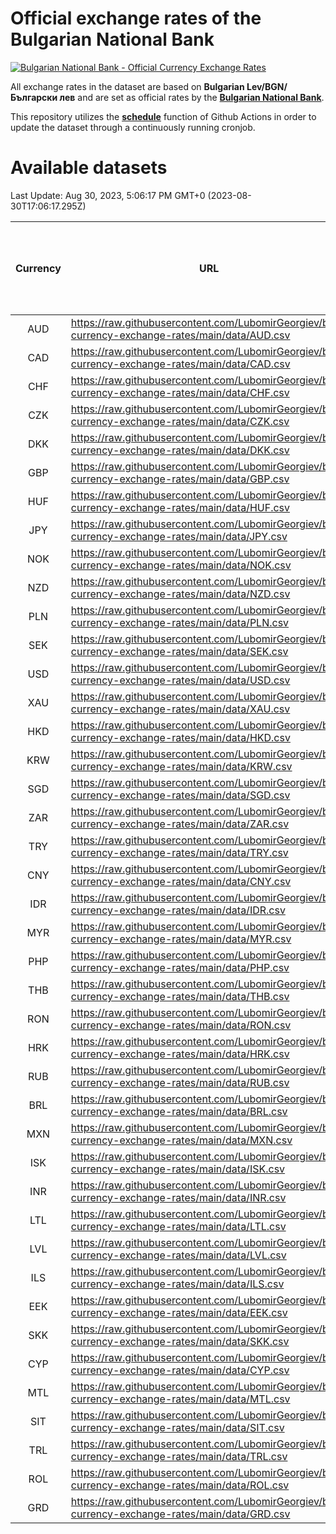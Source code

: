 # Official exchange rates of the Bulgarian National Bank

[![Bulgarian National Bank - Official Currency Exchange Rates](https://github.com/LubomirGeorgiev/bnb-currency-exchange-rates/actions/workflows/update-rates.yml/badge.svg?branch=main)](https://github.com/LubomirGeorgiev/bnb-currency-exchange-rates/actions/workflows/update-rates.yml)

All exchange rates in the dataset are based on **Bulgarian Lev/BGN/Български лев** and are set as official rates by the [**Bulgarian National Bank**](https://www.bnb.bg/Statistics/StExternalSector/StExchangeRates/StERForeignCurrencies/index.htm?toLang=_EN).

This repository utilizes the [**schedule**](https://docs.github.com/en/actions/reference/events-that-trigger-workflows) function of Github Actions in order to update the dataset through a continuously running cronjob.

# Available datasets

<!-- START LINKS (DO NOT EVER FU*ING DELETE THIS COMMENT FOR THE LOVE OF YOUR LIFE!!! IF YOU ARE CURIOS HOW IT WORKS, YOU CAN HAVE A LOOK AT ./src/updateReadme.ts) -->

Last Update: Aug 30, 2023, 5:06:17 PM GMT+0 (2023-08-30T17:06:17.295Z)

| Currency | URL                                                                                             | Number of records | Number of missing days that were filled in |
| :------: | ----------------------------------------------------------------------------------------------- | :---------------: | :----------------------------------------: |
|   AUD    | https://raw.githubusercontent.com/LubomirGeorgiev/bnb-currency-exchange-rates/main/data/AUD.csv |       8604        |                    2659                    |
|   CAD    | https://raw.githubusercontent.com/LubomirGeorgiev/bnb-currency-exchange-rates/main/data/CAD.csv |       8604        |                    2659                    |
|   CHF    | https://raw.githubusercontent.com/LubomirGeorgiev/bnb-currency-exchange-rates/main/data/CHF.csv |       8604        |                    2659                    |
|   CZK    | https://raw.githubusercontent.com/LubomirGeorgiev/bnb-currency-exchange-rates/main/data/CZK.csv |       8604        |                    2659                    |
|   DKK    | https://raw.githubusercontent.com/LubomirGeorgiev/bnb-currency-exchange-rates/main/data/DKK.csv |       8604        |                    2659                    |
|   GBP    | https://raw.githubusercontent.com/LubomirGeorgiev/bnb-currency-exchange-rates/main/data/GBP.csv |       8604        |                    2659                    |
|   HUF    | https://raw.githubusercontent.com/LubomirGeorgiev/bnb-currency-exchange-rates/main/data/HUF.csv |       8604        |                    2659                    |
|   JPY    | https://raw.githubusercontent.com/LubomirGeorgiev/bnb-currency-exchange-rates/main/data/JPY.csv |       8604        |                    2659                    |
|   NOK    | https://raw.githubusercontent.com/LubomirGeorgiev/bnb-currency-exchange-rates/main/data/NOK.csv |       8604        |                    2659                    |
|   NZD    | https://raw.githubusercontent.com/LubomirGeorgiev/bnb-currency-exchange-rates/main/data/NZD.csv |       8604        |                    2659                    |
|   PLN    | https://raw.githubusercontent.com/LubomirGeorgiev/bnb-currency-exchange-rates/main/data/PLN.csv |       8604        |                    2659                    |
|   SEK    | https://raw.githubusercontent.com/LubomirGeorgiev/bnb-currency-exchange-rates/main/data/SEK.csv |       8604        |                    2659                    |
|   USD    | https://raw.githubusercontent.com/LubomirGeorgiev/bnb-currency-exchange-rates/main/data/USD.csv |       8604        |                    2659                    |
|   XAU    | https://raw.githubusercontent.com/LubomirGeorgiev/bnb-currency-exchange-rates/main/data/XAU.csv |       8604        |                    2661                    |
|   HKD    | https://raw.githubusercontent.com/LubomirGeorgiev/bnb-currency-exchange-rates/main/data/HKD.csv |       8302        |                    2568                    |
|   KRW    | https://raw.githubusercontent.com/LubomirGeorgiev/bnb-currency-exchange-rates/main/data/KRW.csv |       8302        |                    2568                    |
|   SGD    | https://raw.githubusercontent.com/LubomirGeorgiev/bnb-currency-exchange-rates/main/data/SGD.csv |       8302        |                    2568                    |
|   ZAR    | https://raw.githubusercontent.com/LubomirGeorgiev/bnb-currency-exchange-rates/main/data/ZAR.csv |       8302        |                    2568                    |
|   TRY    | https://raw.githubusercontent.com/LubomirGeorgiev/bnb-currency-exchange-rates/main/data/TRY.csv |       6787        |                    2101                    |
|   CNY    | https://raw.githubusercontent.com/LubomirGeorgiev/bnb-currency-exchange-rates/main/data/CNY.csv |       6667        |                    2065                    |
|   IDR    | https://raw.githubusercontent.com/LubomirGeorgiev/bnb-currency-exchange-rates/main/data/IDR.csv |       6667        |                    2065                    |
|   MYR    | https://raw.githubusercontent.com/LubomirGeorgiev/bnb-currency-exchange-rates/main/data/MYR.csv |       6667        |                    2065                    |
|   PHP    | https://raw.githubusercontent.com/LubomirGeorgiev/bnb-currency-exchange-rates/main/data/PHP.csv |       6667        |                    2065                    |
|   THB    | https://raw.githubusercontent.com/LubomirGeorgiev/bnb-currency-exchange-rates/main/data/THB.csv |       6667        |                    2065                    |
|   RON    | https://raw.githubusercontent.com/LubomirGeorgiev/bnb-currency-exchange-rates/main/data/RON.csv |       6608        |                    2047                    |
|   HRK    | https://raw.githubusercontent.com/LubomirGeorgiev/bnb-currency-exchange-rates/main/data/HRK.csv |       6427        |                    1991                    |
|   RUB    | https://raw.githubusercontent.com/LubomirGeorgiev/bnb-currency-exchange-rates/main/data/RUB.csv |       6126        |                    1897                    |
|   BRL    | https://raw.githubusercontent.com/LubomirGeorgiev/bnb-currency-exchange-rates/main/data/BRL.csv |       5695        |                    1766                    |
|   MXN    | https://raw.githubusercontent.com/LubomirGeorgiev/bnb-currency-exchange-rates/main/data/MXN.csv |       5695        |                    1766                    |
|   ISK    | https://raw.githubusercontent.com/LubomirGeorgiev/bnb-currency-exchange-rates/main/data/ISK.csv |       5604        |                    1737                    |
|   INR    | https://raw.githubusercontent.com/LubomirGeorgiev/bnb-currency-exchange-rates/main/data/INR.csv |       5328        |                    1652                    |
|   LTL    | https://raw.githubusercontent.com/LubomirGeorgiev/bnb-currency-exchange-rates/main/data/LTL.csv |       5151        |                    1580                    |
|   LVL    | https://raw.githubusercontent.com/LubomirGeorgiev/bnb-currency-exchange-rates/main/data/LVL.csv |       4786        |                    1466                    |
|   ILS    | https://raw.githubusercontent.com/LubomirGeorgiev/bnb-currency-exchange-rates/main/data/ILS.csv |       4601        |                    1430                    |
|   EEK    | https://raw.githubusercontent.com/LubomirGeorgiev/bnb-currency-exchange-rates/main/data/EEK.csv |       4000        |                    1226                    |
|   SKK    | https://raw.githubusercontent.com/LubomirGeorgiev/bnb-currency-exchange-rates/main/data/SKK.csv |       2969        |                    911                     |
|   CYP    | https://raw.githubusercontent.com/LubomirGeorgiev/bnb-currency-exchange-rates/main/data/CYP.csv |       2905        |                    889                     |
|   MTL    | https://raw.githubusercontent.com/LubomirGeorgiev/bnb-currency-exchange-rates/main/data/MTL.csv |       2603        |                    798                     |
|   SIT    | https://raw.githubusercontent.com/LubomirGeorgiev/bnb-currency-exchange-rates/main/data/SIT.csv |       2541        |                    777                     |
|   TRL    | https://raw.githubusercontent.com/LubomirGeorgiev/bnb-currency-exchange-rates/main/data/TRL.csv |       1815        |                    556                     |
|   ROL    | https://raw.githubusercontent.com/LubomirGeorgiev/bnb-currency-exchange-rates/main/data/ROL.csv |       1694        |                    521                     |
|   GRD    | https://raw.githubusercontent.com/LubomirGeorgiev/bnb-currency-exchange-rates/main/data/GRD.csv |        361        |                    109                     |

<!-- END LINKS (DO NOT EVER FU*ING DELETE THIS COMMENT FOR THE LOVE OF YOUR LIFE!!! IF YOU ARE CURIOS HOW IT WORKS, YOU CAN HAVE A LOOK AT ./src/updateReadme.ts) -->
